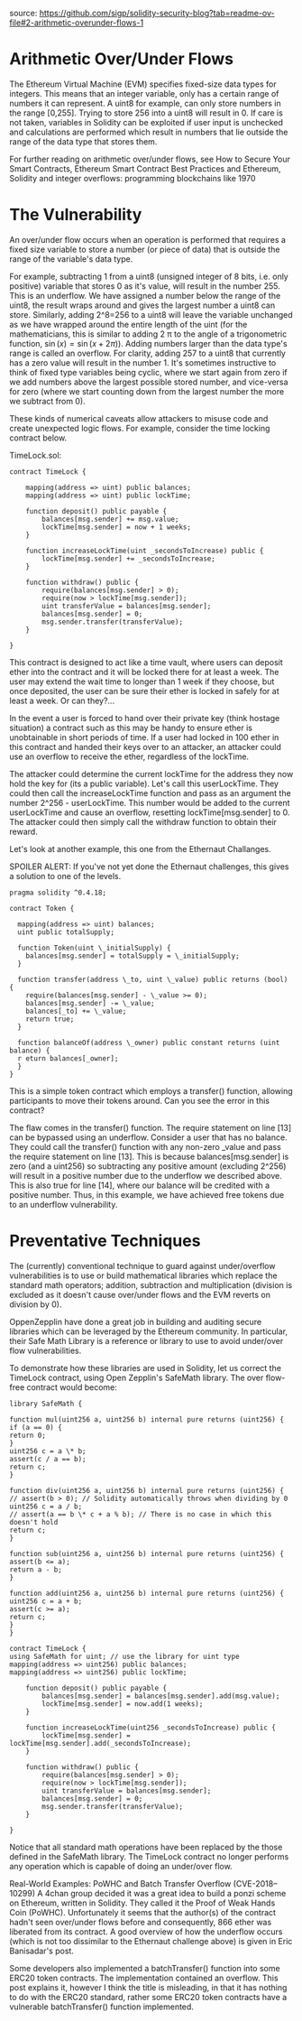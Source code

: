 source: https://github.com/sigp/solidity-security-blog?tab=readme-ov-file#2-arithmetic-overunder-flows-1

# Arithmetic Over/Under Flows

The Ethereum Virtual Machine (EVM) specifies fixed-size data types for integers. This means that an integer variable, only has a certain range of numbers it can represent. A uint8 for example, can only store numbers in the range [0,255]. Trying to store 256 into a uint8 will result in 0. If care is not taken, variables in Solidity can be exploited if user input is unchecked and calculations are performed which result in numbers that lie outside the range of the data type that stores them.

For further reading on arithmetic over/under flows, see How to Secure Your Smart Contracts, Ethereum Smart Contract Best Practices and Ethereum, Solidity and integer overflows: programming blockchains like 1970

# The Vulnerability

An over/under flow occurs when an operation is performed that requires a fixed size variable to store a number (or piece of data) that is outside the range of the variable's data type.

For example, subtracting 1 from a uint8 (unsigned integer of 8 bits, i.e. only positive) variable that stores 0 as it's value, will result in the number 255. This is an underflow. We have assigned a number below the range of the uint8, the result wraps around and gives the largest number a uint8 can store. Similarly, adding 2^8=256 to a uint8 will leave the variable unchanged as we have wrapped around the entire length of the uint (for the mathematicians, this is similar to adding
2
π
to the angle of a trigonometric function, $\sin(x) = \sin(x+2\pi)$). Adding numbers larger than the data type's range is called an overflow. For clarity, adding 257 to a uint8 that currently has a zero value will result in the number 1. It's sometimes instructive to think of fixed type variables being cyclic, where we start again from zero if we add numbers above the largest possible stored number, and vice-versa for zero (where we start counting down from the largest number the more we subtract from 0).

These kinds of numerical caveats allow attackers to misuse code and create unexpected logic flows. For example, consider the time locking contract below.

TimeLock.sol:

```solidity
contract TimeLock {

    mapping(address => uint) public balances;
    mapping(address => uint) public lockTime;

    function deposit() public payable {
        balances[msg.sender] += msg.value;
        lockTime[msg.sender] = now + 1 weeks;
    }

    function increaseLockTime(uint _secondsToIncrease) public {
        lockTime[msg.sender] += _secondsToIncrease;
    }

    function withdraw() public {
        require(balances[msg.sender] > 0);
        require(now > lockTime[msg.sender]);
        uint transferValue = balances[msg.sender];
        balances[msg.sender] = 0;
        msg.sender.transfer(transferValue);
    }

}
```

This contract is designed to act like a time vault, where users can deposit ether into the contract and it will be locked there for at least a week. The user may extend the wait time to longer than 1 week if they choose, but once deposited, the user can be sure their ether is locked in safely for at least a week. Or can they?...

In the event a user is forced to hand over their private key (think hostage situation) a contract such as this may be handy to ensure ether is unobtainable in short periods of time. If a user had locked in 100 ether in this contract and handed their keys over to an attacker, an attacker could use an overflow to receive the ether, regardless of the lockTime.

The attacker could determine the current lockTime for the address they now hold the key for (its a public variable). Let's call this userLockTime. They could then call the increaseLockTime function and pass as an argument the number 2^256 - userLockTime. This number would be added to the current userLockTime and cause an overflow, resetting lockTime[msg.sender] to 0. The attacker could then simply call the withdraw function to obtain their reward.

Let's look at another example, this one from the Ethernaut Challanges.

SPOILER ALERT: If you've not yet done the Ethernaut challenges, this gives a solution to one of the levels.

```solidity
pragma solidity ^0.4.18;

contract Token {

  mapping(address => uint) balances;
  uint public totalSupply;

  function Token(uint \_initialSupply) {
    balances[msg.sender] = totalSupply = \_initialSupply;
  }

  function transfer(address \_to, uint \_value) public returns (bool) {
    require(balances[msg.sender] - \_value >= 0);
    balances[msg.sender] -= \_value;
    balances[_to] += \_value;
    return true;
  }

  function balanceOf(address \_owner) public constant returns (uint balance) {
  r eturn balances[_owner];
  }
}
```

This is a simple token contract which employs a transfer() function, allowing participants to move their tokens around. Can you see the error in this contract?

The flaw comes in the transfer() function. The require statement on line [13] can be bypassed using an underflow. Consider a user that has no balance. They could call the transfer() function with any non-zero \_value and pass the require statement on line [13]. This is because balances[msg.sender] is zero (and a uint256) so subtracting any positive amount (excluding 2^256) will result in a positive number due to the underflow we described above. This is also true for line [14], where our balance will be credited with a positive number. Thus, in this example, we have achieved free tokens due to an underflow vulnerability.

# Preventative Techniques

The (currently) conventional technique to guard against under/overflow vulnerabilities is to use or build mathematical libraries which replace the standard math operators; addition, subtraction and multiplication (division is excluded as it doesn't cause over/under flows and the EVM reverts on division by 0).

OppenZepplin have done a great job in building and auditing secure libraries which can be leveraged by the Ethereum community. In particular, their Safe Math Library is a reference or library to use to avoid under/over flow vulnerabilities.

To demonstrate how these libraries are used in Solidity, let us correct the TimeLock contract, using Open Zepplin's SafeMath library. The over flow-free contract would become:

```solidity
library SafeMath {

function mul(uint256 a, uint256 b) internal pure returns (uint256) {
if (a == 0) {
return 0;
}
uint256 c = a \* b;
assert(c / a == b);
return c;
}

function div(uint256 a, uint256 b) internal pure returns (uint256) {
// assert(b > 0); // Solidity automatically throws when dividing by 0
uint256 c = a / b;
// assert(a == b \* c + a % b); // There is no case in which this doesn't hold
return c;
}

function sub(uint256 a, uint256 b) internal pure returns (uint256) {
assert(b <= a);
return a - b;
}

function add(uint256 a, uint256 b) internal pure returns (uint256) {
uint256 c = a + b;
assert(c >= a);
return c;
}
}

contract TimeLock {
using SafeMath for uint; // use the library for uint type
mapping(address => uint256) public balances;
mapping(address => uint256) public lockTime;

    function deposit() public payable {
        balances[msg.sender] = balances[msg.sender].add(msg.value);
        lockTime[msg.sender] = now.add(1 weeks);
    }

    function increaseLockTime(uint256 _secondsToIncrease) public {
        lockTime[msg.sender] = lockTime[msg.sender].add(_secondsToIncrease);
    }

    function withdraw() public {
        require(balances[msg.sender] > 0);
        require(now > lockTime[msg.sender]);
        uint transferValue = balances[msg.sender];
        balances[msg.sender] = 0;
        msg.sender.transfer(transferValue);
    }

}
```

Notice that all standard math operations have been replaced by the those defined in the SafeMath library. The TimeLock contract no longer performs any operation which is capable of doing an under/over flow.

Real-World Examples: PoWHC and Batch Transfer Overflow (CVE-2018–10299)
A 4chan group decided it was a great idea to build a ponzi scheme on Ethereum, written in Solidity. They called it the Proof of Weak Hands Coin (PoWHC). Unfortunately it seems that the author(s) of the contract hadn't seen over/under flows before and consequently, 866 ether was liberated from its contract. A good overview of how the underflow occurs (which is not too dissimilar to the Ethernaut challenge above) is given in Eric Banisadar's post.

Some developers also implemented a batchTransfer() function into some ERC20 token contracts. The implementation contained an overflow. This post explains it, however I think the title is misleading, in that it has nothing to do with the ERC20 standard, rather some ERC20 token contracts have a vulnerable batchTransfer() function implemented.
